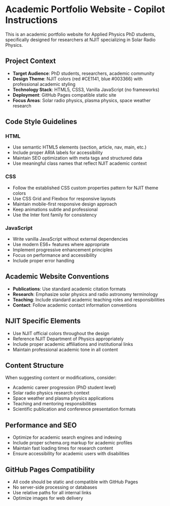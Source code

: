 <!-- Use this file to provide workspace-specific custom instructions to Copilot. For more details, visit https://code.visualstudio.com/docs/copilot/copilot-customization#_use-a-githubcopilotinstructionsmd-file -->

# Academic Portfolio Website - Copilot Instructions

This is an academic portfolio website for Applied Physics PhD students, specifically designed for researchers at NJIT specializing in Solar Radio Physics.

## Project Context

- **Target Audience**: PhD students, researchers, academic community
- **Design Theme**: NJIT colors (red #CE1141, blue #003366) with professional academic styling
- **Technology Stack**: HTML5, CSS3, Vanilla JavaScript (no frameworks)
- **Deployment**: GitHub Pages compatible static site
- **Focus Areas**: Solar radio physics, plasma physics, space weather research

## Code Style Guidelines

### HTML
- Use semantic HTML5 elements (section, article, nav, main, etc.)
- Include proper ARIA labels for accessibility
- Maintain SEO optimization with meta tags and structured data
- Use meaningful class names that reflect NJIT academic context

### CSS
- Follow the established CSS custom properties pattern for NJIT theme colors
- Use CSS Grid and Flexbox for responsive layouts
- Maintain mobile-first responsive design approach
- Keep animations subtle and professional
- Use the Inter font family for consistency

### JavaScript
- Write vanilla JavaScript without external dependencies
- Use modern ES6+ features where appropriate
- Implement progressive enhancement principles
- Focus on performance and accessibility
- Include proper error handling

## Academic Website Conventions

- **Publications**: Use standard academic citation formats
- **Research**: Emphasize solar physics and radio astronomy terminology
- **Teaching**: Include standard academic teaching roles and responsibilities
- **Contact**: Follow academic contact information conventions

## NJIT Specific Elements

- Use NJIT official colors throughout the design
- Reference NJIT Department of Physics appropriately
- Include proper academic affiliations and institutional links
- Maintain professional academic tone in all content

## Content Structure

When suggesting content or modifications, consider:
- Academic career progression (PhD student level)
- Solar radio physics research context
- Space weather and plasma physics applications
- Teaching and mentoring responsibilities
- Scientific publication and conference presentation formats

## Performance and SEO

- Optimize for academic search engines and indexing
- Include proper schema.org markup for academic profiles
- Maintain fast loading times for research content
- Ensure accessibility for academic users with disabilities

## GitHub Pages Compatibility

- All code should be static and compatible with GitHub Pages
- No server-side processing or databases
- Use relative paths for all internal links
- Optimize images for web delivery
